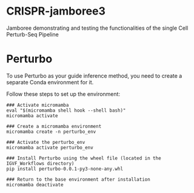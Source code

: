 # CRISPR-jamboree3
Jamboree demonstrating and testing the functionalities of the single Cell Perturb-Seq Pipeline


# Perturbo


To use Perturbo as your guide inference method, you need to create a separate Conda environment for it. 

Follow these steps to set up the environment:

```
### Activate micromamba
eval "$(micromamba shell hook --shell bash)"
micromamba activate

### Create a micromamba environment
micromamba create -n perturbo_env

### Activate the perturbo_env
micromamba activate perturbo_env

### Install Perturbo using the wheel file (located in the IGVF_Workflows directory)
pip install perturbo-0.0.1-py3-none-any.whl

### Return to the base environment after installation
micromamba deactivate

```
